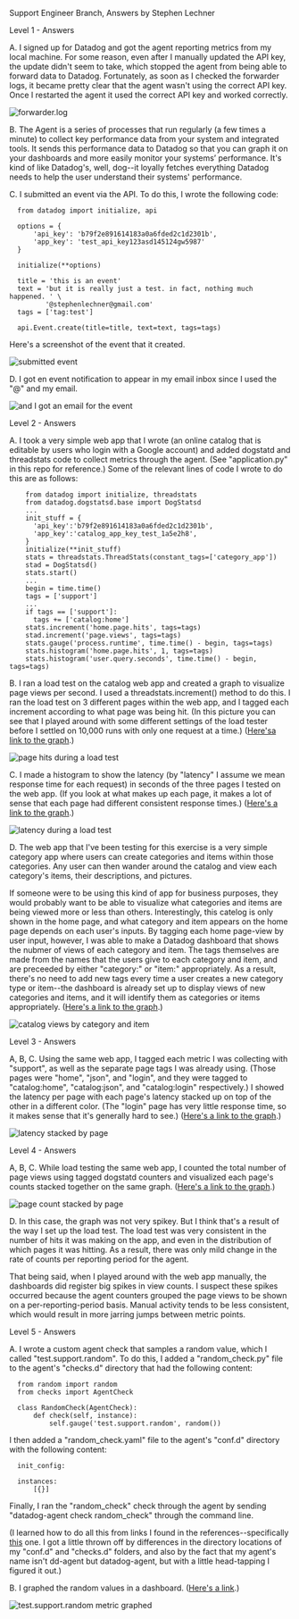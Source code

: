 Support Engineer Branch, Answers by Stephen Lechner


Level 1 - Answers

  A. I signed up for Datadog and got the agent reporting metrics from my local machine. For some reason, even after I manually updated the API key, the update didn't seem to take, which stopped the agent from being able to forward data to Datadog. Fortunately, as soon as I checked the forwarder logs, it became pretty clear that the agent wasn't using the correct API key. Once I restarted the agent it used the correct API key and worked correctly.
  
  ![forwarder.log](https://cloud.githubusercontent.com/assets/12688271/11882907/70251712-a4dd-11e5-9a39-f76f36d1d0b2.png "Forwarder logs!")

  B. The Agent is a series of processes that run regularly (a few times a minute) to collect key performance data from your system and integrated tools. It sends this performance data to Datadog so that you can graph it on your dashboards and more easily monitor your systems’ performance. It's kind of like Datadog's, well, dog--it loyally fetches everything Datadog needs to help the user understand their systems' performance. 
  
  C. I submitted an event via the API. To do this, I wrote the following code:
  
      from datadog import initialize, api
    
      options = {
          'api_key': 'b79f2e891614183a0a6fded2c1d2301b',
          'app_key': 'test_api_key123asd145124gw5987'
      }
      
      initialize(**options)
      
      title = 'this is an event'
      text = 'but it is really just a test. in fact, nothing much happened. ' \
             '@stephenlechner@gmail.com'
      tags = ['tag:test']
      
      api.Event.create(title=title, text=text, tags=tags)
  
  Here's a screenshot of the event that it created.
  
  ![submitted event](https://cloud.githubusercontent.com/assets/12688271/11882944/9f2fbca6-a4dd-11e5-9f5e-18f68cfbe15e.png "I submitted an event via the API!")
  
  D. I got en event notification to appear in my email inbox since I used the "@" and my email.
  
  ![and I got an email for the event](https://cloud.githubusercontent.com/assets/12688271/11882947/a31c6f3a-a4dd-11e5-9577-3dbfe913a59c.png "And I got an email for the event!")
  
    
  
Level 2 - Answers
  
  A. I took a very simple web app that I wrote (an online catalog that is editable by users who login with a Google account) and added dogstatd and threadstats code to collect metrics through the agent. (See "application.py" in this repo for reference.) Some of the relevant lines of code I wrote to do this are as follows:

        from datadog import initialize, threadstats
        from datadog.dogstatsd.base import DogStatsd
        ...
        init_stuff = {
          'api_key':'b79f2e891614183a0a6fded2c1d2301b',
          'app_key':'catalog_app_key_test_1a5e2h8',
        }
        initialize(**init_stuff)
        stats = threadstats.ThreadStats(constant_tags=['category_app'])
        stad = DogStatsd()
        stats.start()
        ...
        begin = time.time()
        tags = ['support']
        ...
        if tags == ['support']:
          tags += ['catalog:home']
        stats.increment('home.page.hits', tags=tags)
        stad.increment('page.views', tags=tags)
        stats.gauge('process.runtime', time.time() - begin, tags=tags)
        stats.histogram('home.page.hits', 1, tags=tags)
        stats.histogram('user.query.seconds', time.time() - begin, tags=tags)
  
  B. I ran a load test on the catalog web app and created a graph to visualize page views per second. I used a threadstats.increment() method to do this. I ran the load test on 3 different pages within the web app, and I tagged each increment according to what page was being hit. (In this picture you can see that I played around with some different settings of the load tester before I settled on 10,000 runs with only one request at a time.) ([Here'sa link to the graph](https://app.datadoghq.com/dash/87624/testdashboard1?live=true&page=0&is_auto=false&from_ts=1450391365376&to_ts=1450394965376&tile_size=m&fullscreen=69915825).)
  
  ![page hits during a load test](https://cloud.githubusercontent.com/assets/12688271/11882962/b6b380a6-a4dd-11e5-9b54-3e19c96a4da2.png "page hit counts during a load test")
  
  C. I made a histogram to show the latency (by "latency" I assume we mean response time for each request) in seconds of the three pages I tested on the web app. (If you look at what makes up each page, it makes a lot of sense that each page had different consistent response times.) ([Here's a link to the graph](https://app.datadoghq.com/dash/87624/testdashboard1?live=true&page=0&is_auto=false&from_ts=1450390898013&to_ts=1450394498013&tile_size=m&fullscreen=69982587).)
  
  ![latency during a load test](https://cloud.githubusercontent.com/assets/12688271/11884943/49c91df8-a4eb-11e5-8443-f85a78b575a4.png "latency during a load test")
  
  D. The web app that I've been testing for this exercise is a very simple category app where users can create categories and items within those categories. Any user can then wander around the catalog and view each category's items, their descriptions, and pictures.
  
  If someone were to be using this kind of app for business purposes, they would probably want to be able to visualize what categories and items are being viewed more or less than others. Interestingly, this catelog is only shown in the home page, and what category and item appears on the home page depends on each user's inputs. By tagging each home page-view by user input, however, I was able to make a Datadog dashboard that shows the nubmer of views of each category and item. The tags themselves are made from the names that the users give to each category and item, and are preceeded by either "category:" or "item:" appropriately. As a result, there's no need to add new tags every time a user creates a new category type or item--the dashboard is already set up to display views of new categories and items, and it will identify them as categories or items appropriately. 
  ([Here's a link to the graph](https://app.datadoghq.com/dash/87624/testdashboard1?live=true&page=0&is_auto=false&from_ts=1450367730855&to_ts=1450454130855&tile_size=m&fullscreen=70053119).)
  
  ![catalog views by category and item](https://cloud.githubusercontent.com/assets/12688271/11901462/bd06eadc-a579-11e5-8c6c-22c416464a68.png "catalog views by category and item")
  
    
  
Level 3 - Answers

  A, B, C. Using the same web app, I tagged each metric I was collecting with "support", as well as the separate page tags I was already using. (Those pages were "home", "json", and "login", and they were tagged to "catalog:home", "catalog:json", and "catalog:login" respectively.) I showed the latency per page with each page's latency stacked up on top of the other in a different color. (The "login" page has very little response time, so it makes sense that it's generally hard to see.) ([Here's a link to the graph](https://app.datadoghq.com/dash/87624/testdashboard1?live=false&page=0&is_auto=false&from_ts=1450381314000&to_ts=1450381869000&tile_size=m&fullscreen=69986319).)
  
  ![latency stacked by page](https://cloud.githubusercontent.com/assets/12688271/11882988/d274563a-a4dd-11e5-9f49-828f2a2aebdc.png "latency stacked by page")
  
    

Level 4 - Answers

  A, B, C. While load testing the same web app, I counted the total number of page views using tagged dogstatd counters and visualized each page's counts stacked together on the same graph. ([Here's a link to the graph](https://app.datadoghq.com/dash/87624/testdashboard1?live=true&page=0&is_auto=false&from_ts=1450391166821&to_ts=1450394766821&tile_size=m&fullscreen=69988481).)
  
  ![page count stacked by page](https://cloud.githubusercontent.com/assets/12688271/11882993/d58ac8ea-a4dd-11e5-83d1-d03c0c5d6d30.png "page count stacked by page")
  
  D. In this case, the graph was not very spikey. But I think that's a result of the way I set up the load test. The load test was very consistent in the number of hits it was making on the app, and even in the distribution of which pages it was hitting. As a result, there was only mild change in the rate of counts per reporting period for the agent. 
  
  That being said, when I played around with the web app manually, the dashboards did register big spikes in view counts. I suspect these spikes occurred because the agent counters grouped the page views to be shown on a per-reporting-period basis. Manual activity tends to be less consistent, which would result in more jarring jumps between metric points. 
  
    

Level 5 - Answers

  A. I wrote a custom agent check that samples a random value, which I called "test.support.random". To do this, I added a "random_check.py" file to the agent's "checks.d" directory that had the following content:
  
      from random import random
      from checks import AgentCheck
      
      class RandomCheck(AgentCheck):
          def check(self, instance):
              self.gauge('test.support.random', random())
  
  I then added a "random_check.yaml" file to the agent's "conf.d" directory with the following content:
  
      init_config:
      
      instances:
          [{}]
  
  Finally, I ran the "random_check" check through the agent by sending "datadog-agent check random_check" through the command line.
  
  (I learned how to do all this from links I found in the references--specifically [this](http://docs.datadoghq.com/guides/agent_checks/) one. I got a little thrown off by differences in the directory locations of my "conf.d" and "checks.d" folders, and also by the fact that my agent's name isn't dd-agent but datadog-agent, but with a little head-tapping I figured it out.)
  
  B. I graphed the random values in a dashboard. ([Here's a link](https://app.datadoghq.com/dash/87624/testdashboard1?live=true&page=0&is_auto=false&from_ts=1450321008040&to_ts=1450407408040&tile_size=m&fullscreen=70006677).)
  
  ![test.support.random metric graphed](https://cloud.githubusercontent.com/assets/12688271/11888347/5fe30382-a50a-11e5-8d14-96d3cb577db6.png "test.support.random graphed")
  

